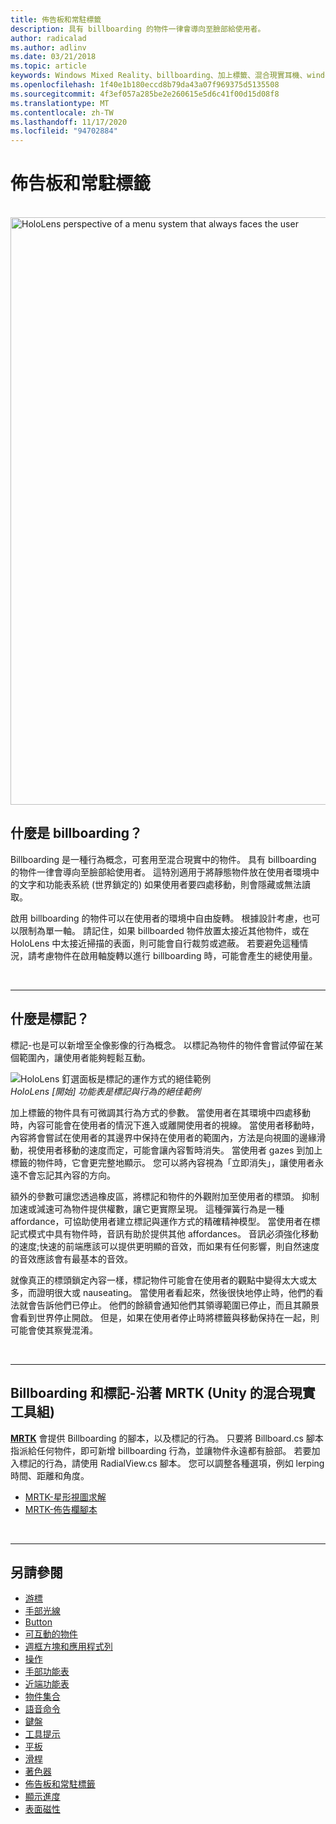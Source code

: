 ```yaml
---
title: 佈告板和常駐標籤
description: 具有 billboarding 的物件一律會導向至臉部給使用者。
author: radicalad
ms.author: adlinv
ms.date: 03/21/2018
ms.topic: article
keywords: Windows Mixed Reality、billboarding、加上標籤、混合現實耳機、windows Mixed Reality 耳機、虛擬實境耳機、HoloLens、MRTK、Mixed Reality 工具組
ms.openlocfilehash: 1f40e1b180eccd8b79da43a07f969375d5135508
ms.sourcegitcommit: 4f3ef057a285be2e260615e5d6c41f00d15d08f8
ms.translationtype: MT
ms.contentlocale: zh-TW
ms.lasthandoff: 11/17/2020
ms.locfileid: "94702884"
---
```

# <a name="billboarding-and-tag-along"></a>佈告板和常駐標籤

<br>

<img src="images/MRTK_TagAlong.gif" alt="HoloLens perspective of a menu system that always faces the user" width="940px">
<br>

## <a name="what-is-billboarding"></a>什麼是 billboarding？

Billboarding 是一種行為概念，可套用至混合現實中的物件。 具有 billboarding 的物件一律會導向至臉部給使用者。 這特別適用于將靜態物件放在使用者環境中的文字和功能表系統 (世界鎖定的) 如果使用者要四處移動，則會隱藏或無法讀取。

啟用 billboarding 的物件可以在使用者的環境中自由旋轉。 根據設計考慮，也可以限制為單一軸。 請記住，如果 billboarded 物件放置太接近其他物件，或在 HoloLens 中太接近掃描的表面，則可能會自行裁剪或遮蔽。 若要避免這種情況，請考慮物件在啟用軸旋轉以進行 billboarding 時，可能會產生的總使用量。

<br>

---
## <a name="what-is-a-tag-along"></a>什麼是標記？

標記-也是可以新增至全像影像的行為概念。 以標記為物件的物件會嘗試停留在某個範圍內，讓使用者能夠輕鬆互動。

![HoloLens 釘選面板是標記的運作方式的絕佳範例](images/tagalong-1000px.jpg)<br>
*HoloLens [開始] 功能表是標記與行為的絕佳範例*

加上標籤的物件具有可微調其行為方式的參數。 當使用者在其環境中四處移動時，內容可能會在使用者的情況下進入或離開使用者的視線。 當使用者移動時，內容將會嘗試在使用者的其邊界中保持在使用者的範圍內，方法是向視圖的邊緣滑動，視使用者移動的速度而定，可能會讓內容暫時消失。 當使用者 gazes 到加上標籤的物件時，它會更完整地顯示。 您可以將內容視為「立即消失」，讓使用者永遠不會忘記其內容的方向。

額外的參數可讓您透過橡皮區，將標記和物件的外觀附加至使用者的標頭。 抑制加速或減速可為物件提供權數，讓它更實際呈現。 這種彈簧行為是一種 affordance，可協助使用者建立標記與運作方式的精確精神模型。 當使用者在標記式模式中具有物件時，音訊有助於提供其他 affordances。 音訊必須強化移動的速度;快速的前端應該可以提供更明顯的音效，而如果有任何影響，則自然速度的音效應該會有最基本的音效。

就像真正的標頭鎖定內容一樣，標記物件可能會在使用者的觀點中變得太大或太多，而證明很大或 nauseating。 當使用者看起來，然後很快地停止時，他們的看法就會告訴他們已停止。 他們的餘額會通知他們其領導範圍已停止，而且其願景會看到世界停止開啟。 但是，如果在使用者停止時將標籤與移動保持在一起，則可能會使其察覺混淆。

<br>

---

## <a name="billboarding-and-tag-along-in-mrtk-mixed-reality-toolkit-for-unity"></a>Billboarding 和標記-沿著 MRTK (Unity 的混合現實工具組) 
**[MRTK](https://github.com/Microsoft/MixedRealityToolkit-Unity)** 會提供 Billboarding 的腳本，以及標記的行為。 只要將 Billboard.cs 腳本指派給任何物件，即可新增 billboarding 行為，並讓物件永遠都有臉部。 若要加入標記的行為，請使用 RadialView.cs 腳本。 您可以調整各種選項，例如 lerping 時間、距離和角度。

* [MRTK-星形視圖求解](https://microsoft.github.io/MixedRealityToolkit-Unity/Documentation/README_Solver.html#radialview)
* [MRTK-佈告欄腳本](https://github.com/microsoft/MixedRealityToolkit-Unity/blob/mrtk_release/Assets/MixedRealityToolkit.SDK/Features/UX/Scripts/Utilities/Billboard.cs)


<br>

---

## <a name="see-also"></a>另請參閱

* [游標](cursors.md)
* [手部光線](point-and-commit.md)
* [Button](button.md)
* [可互動的物件](interactable-object.md)
* [週框方塊和應用程式列](app-bar-and-bounding-box.md)
* [操作](direct-manipulation.md)
* [手部功能表](hand-menu.md)
* [近端功能表](near-menu.md)
* [物件集合](object-collection.md)
* [語音命令](voice-input.md)
* [鍵盤](keyboard.md)
* [工具提示](tooltip.md)
* [平板](slate.md)
* [滑桿](slider.md)
* [著色器](shader.md)
* [佈告板和常駐標籤](billboarding-and-tag-along.md)
* [顯示進度](progress.md)
* [表面磁性](surface-magnetism.md)
